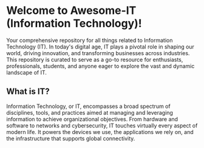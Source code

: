 # Welcome to Awesome-IT (Information Technology)!
Your comprehensive repository for all things related to Information Technology (IT). In today's digital age, IT plays a pivotal role in shaping our world, driving innovation, and transforming businesses across industries. This repository is curated to serve as a go-to resource for enthusiasts, professionals, students, and anyone eager to explore the vast and dynamic landscape of IT.

## What is IT?
Information Technology, or IT, encompasses a broad spectrum of disciplines, tools, and practices aimed at managing and leveraging information to achieve organizational objectives. From hardware and software to networks and cybersecurity, IT touches virtually every aspect of modern life. It powers the devices we use, the applications we rely on, and the infrastructure that supports global connectivity.

